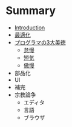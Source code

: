 # Summary

* [Introduction](README.md)
* [最適化](optimization.md)
* [プログラマの3大美徳](three-virtues.md)
   * [怠慢](three-virtues.md#laziness)
   * [短気](three-virtues.md#impatience)
   * [傲慢](three-virtues.md#hubris)
* 部品化
* UI
* 補完
* 宗教論争
   * エディタ
   * 言語
   * ブラウザ

